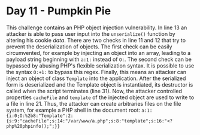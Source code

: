 # Day 11 - Pumpkin Pie

This challenge contains an PHP object injection vulnerability. In line
13 an attacker is able to pass user input into the `unserialize()`
function by altering his cookie *data*. There are two checks in line 11
and 12 that try to prevent the deserialization of objects. The first
check can be easily circumvented, for example by injecting an object
into an array, leading to a payload string beginning with `a:1:` instead
of `O:`. The second check can be bypassed by abusing PHP's flexible
serialization syntax. It is possible to use the syntax `O:+1:` to bypass
this regex. Finally, this means an attacker can inject an object of
class `Template` into the application. After the serialized form is
deserialized and the Template object is instantiated, its destructor is
called when the script terminates (line 31). Now, the attacker
controlled properties `cacheFile` and `template` of the injected object
are used to write to a file in line 21. Thus, the attacker can create
arbitraries files on the file system, for example a PHP shell in the
document root:
`a:1:{i:0;O:%2b8:"Template":2:{s:9:"cacheFile";s:14:"/var/www/a.php";s:8:"template";s:16:"<?php%20phpinfo();";}}`
